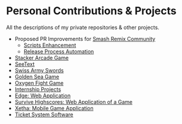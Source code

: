 # Personal Contributions & Projects
All the descriptions of my private repositories & other projects.
- Proposed PR Improvements for [Smash Remix Community](https://github.com/JSsixtyfour/smashremix)
   - [Scripts Enhancement](https://github.com/DPigeon/smashremix/pull/1)
   - [Release Process Automation](https://github.com/DPigeon/smashremix/pull/2)
- [Stacker Arcade Game](https://github.com/DPigeon/My-Portfolio/blob/master/Stacker.md)
- [SeeText](https://github.com/DPigeon/My-Portfolio/blob/master/SeeText.md)
- [Swiss Army Swords](https://github.com/DPigeon/My-Portfolio/blob/master/Swiss-Army-Swords.md)
- [Golden Sea Game](https://github.com/DPigeon/My-Portfolio/blob/master/Golden-Sea-Game.md)
- [Oxygen Fight Game](https://github.com/DPigeon/My-Portfolio/blob/master/Oxygen-Fight-Game.md)
- [Internship Projects](https://github.com/DPigeon/My-Portfolio/blob/master/Nuance%20Internship%20Projects.md)
- [Edge: Web Application](https://github.com/DPigeon/My-Portfolio/blob/master/Edge-Web-Application.md)
- [Survive Highscores: Web Application of a Game](https://github.com/DPigeon/My-Portfolio/blob/master/Survive-Game-Highscores-Application.md)
- [Xetha: Mobile Game Application](https://github.com/DPigeon/My-Portfolio/blob/master/Xetha-Game-Mobile-Application.md)
- [Ticket System Software](https://github.com/DPigeon/My-Portfolio/blob/master/Ticket-System-Software.md)
